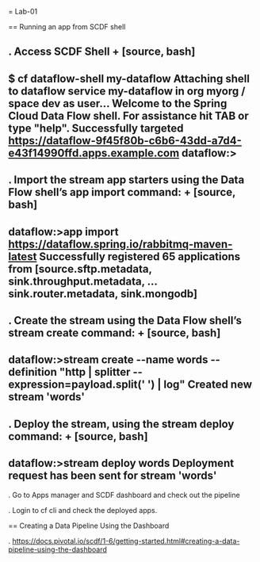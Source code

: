 = Lab-01

==  Running an  app from SCDF shell

. Access SCDF Shell
+
[source, bash]
---------------------------------------------------------------------
$ cf dataflow-shell my-dataflow
Attaching shell to dataflow service my-dataflow in org myorg / space dev as user...
Welcome to the Spring Cloud Data Flow shell. For assistance hit TAB or type "help".
Successfully targeted https://dataflow-9f45f80b-c6b6-43dd-a7d4-e43f14990ffd.apps.example.com
dataflow:>
---------------------------------------------------------------------


. Import the stream app starters using the Data Flow shell’s app import command:
+
[source, bash]
---------------------------------------------------------------------
dataflow:>app import https://dataflow.spring.io/rabbitmq-maven-latest
Successfully registered 65 applications from [source.sftp.metadata,
sink.throughput.metadata, ... sink.router.metadata, sink.mongodb]
---------------------------------------------------------------------

. Create the stream using the Data Flow shell’s stream create command:
+
[source, bash]
---------------------------------------------------------------------
dataflow:>stream create --name words --definition "http | splitter --expression=payload.split(' ') | log"
Created new stream 'words'
---------------------------------------------------------------------

. Deploy the stream, using the stream deploy command:
+
[source, bash]
---------------------------------------------------------------------
dataflow:>stream deploy words
Deployment request has been sent for stream 'words'
---------------------------------------------------------------------

. Go to Apps manager and SCDF dashboard and check out the pipeline

. Login to cf cli and check the deployed apps.


== Creating a Data Pipeline Using the Dashboard

. https://docs.pivotal.io/scdf/1-6/getting-started.html#creating-a-data-pipeline-using-the-dashboard

